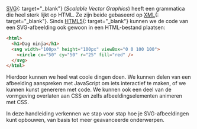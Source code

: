 [SVG](https://developer.mozilla.org/en-US/docs/Web/SVG){: target="_blank"} (*Scalable Vector Graphics*) heeft een grammatica die heel sterk lijkt op HTML. Ze zijn beide gebaseerd op [XML](https://developer.mozilla.org/en-US/docs/Web/XML){: target="_blank"}. Sinds [HTML5](https://en.wikipedia.org/wiki/HTML5){: target="_blank"} kunnen we de code van een SVG-afbeelding ook gewoon in een HTML-bestand plaatsen:

```html
<html>
  <h1>Dag ninja</h1>
  <svg width="100px" height="100px" viewBox="0 0 100 100">
    <circle cx="50" cy="50" r="25" fill="red" />
  </svg>
</html>
```

Hierdoor kunnen we heel wat coole dingen doen. We kunnen delen van een afbeelding aanspreken met JavaScript om iets interactief te maken, of we kunnen kunst genereren met code. We kunnen ook een deel van de vormgeving overlaten aan CSS en zelfs afbeeldingselementen animeren met CSS.

In deze handleiding verkennen we stap voor stap hoe je SVG-afbeeldingen kunt opbouwen, van basis tot meer geavanceerde onderwerpen.
